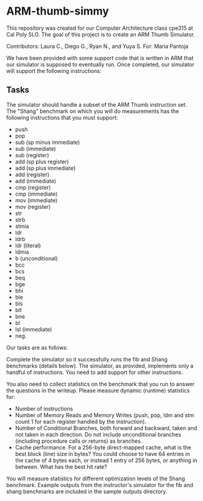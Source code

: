 # ARM-thumb-simmy
This repository was created for our Computer Architecture class cpe315 at Cal Poly SLO. The goal of this project is to create an ARM Thumb Simulator.

Contributors: Laura C., Diego G., Ryan N., and Yuya S.
For: Maria Pantoja

We have been provided with some support code that is written in ARM that our simulator is supposed to eventually run.
Once completed, our simulator will support the following instructions:
## Tasks
The simulator should handle a subset of the ARM Thumb instruction set. The 
"Shang" benchmark on which you will do measurements has the following 
instructions that you must support: 

  * push
  * pop
  * sub (sp minus immediate)
  * sub (immediate)
  * sub (register)
  * add (sp plus register)
  * add (sp plus immediate)
  * add (register)
  * add (immediate)
  * cmp (register)
  * cmp (immediate)
  * mov (immediate)
  * mov (register)
  * str
  * strb
  * stmia
  * ldr
  * ldrb
  * ldr (literal)
  * ldmia
  * b (unconditional)
  * bcc
  * bcs
  * beq
  * bge
  * bhi
  * ble
  * bls
  * blt
  * bne
  * bl
  * lsl (immediate)
  * neg.

Our tasks are as follows:

Complete the simulator so it successfully runs the fib and Shang benchmarks
(details below). The simulator, as provided, implements only a handful of 
instructions. You need to add support for other instructions.

You also need to collect statistics on the benchmark that you run to answer 
the questions in the writeup. Please measure dynamic (runtime) statistics for:
  * Number of instructions
  * Number of Memory Reads and Memory Writes (push, pop, ldm and stm count 1 for each register handled by the instruction).
  * Number of Conditional Branches, both forward and backward, taken and not taken in each direction. Do not include unconditional branches (including procedure calls or returns) as branches.
  * Cache performance. For a 256-byte direct-mapped cache, what is the best block (line) size in bytes? You could choose to have 64 entries in the cache of 4 bytes each, or instead 1 entry of 256 bytes, or anything in between. What has the best hit rate?

You will measure statistics for different optimization levels of the Shang 
benchmark. Example outputs from the instructor's simulator for the fib and 
shang benchmarks are included in the sample outputs directory. 
